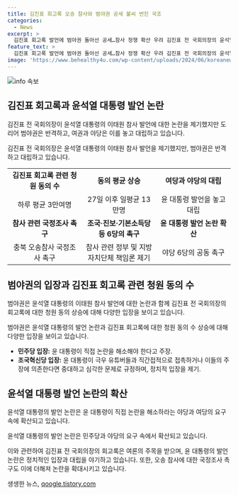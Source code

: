 ```yaml
---
title: 김진표 회고록 오송 참사와 범야권 공세 불씨 번진 국조
categories:
  - News
excerpt: >
  김진표 회고록 발언에 범야권 돌아선 공세…참사 정쟁 확산 우려 김진표 전 국회의장의 윤석열 대통령 이태원 참사 발언에 대한 비판이 고조되고 있습니다. 민주당은 윤 대통령에게 직접 해명을 촉구하며, 조국혁신당은 김 전 의장과 윤 대통령이 양자대질을 하라고 거듭 촉구했습니다. 이에 범야권 6개 정당은 오송지하차도 참사 국정조사를 촉구하고 있으며, 김 전 의장의 회고록과 함께 극우 유튜브 의혹에 대한 논란이 확산되고 있는 가운데 대통령의 해명이 요구되고 있습니다.
feature_text: >
  김진표 회고록 발언에 범야권 돌아선 공세…참사 정쟁 확산 우려 김진표 전 국회의장의 윤석열 대통령 이태원 참사 발언에 대한 비판이 고조되고 있습니다. 민주당은 윤 대통령에게 직접 해명을 촉구하며, 조국혁신당은 김 전 의장과 윤 대통령이 양자대질을 하라고 거듭 촉구했습니다. 이에 범야권 6개 정당은 오송지하차도 참사 국정조사를 촉구하고 있으며, 김 전 의장의 회고록과 함께 극우 유튜브 의혹에 대한 논란이 확산되고 있는 가운데 대통령의 해명이 요구되고 있습니다.
image: 'https://www.behealthy4u.com/wp-content/uploads/2024/06/koreanews.jpg'
---
```


<p><img src="https://www.behealthy4u.com/wp-content/uploads/2024/06/koreanews.jpg" alt="info 속보" /></p>

<h2 data-ke-size="size26">김진표 회고록과 윤석열 대통령 발언 논란</h2>

<p>김진표 전 국회의장이 윤석열 대통령의 이태원 참사 발언에 대한 논란을 제기했지만 도리어 범야권은 반격하고, 여권과 야당은 이를 놓고 대립하고 있습니다.</p>

<p data-ke-size="size16">김진표 전 국회의장은 윤석열 대통령의 이태원 참사 발언을 제기했지만, 범야권은 반격하고 대립하고 있습니다.</p>

<table>
  <colgroup>
    <col width="33.333332%" />
    <col width="33.333332%" />
    <col width="33.333332%" />
  </colgroup>
  <tbody>
    <tr>
        <td style="text-align: center; height: 17px;"><b>김진표 회고록 관련 청원 동의 수</b></td>
        <td style="text-align: center; height: 17px;"><b>동의 평균 상승</b></td>
        <td style="text-align: center; height: 17px;"><b>여당과 야당의 대립</b></td>
    </tr>
    <tr>
        <td style="text-align: center; height: 17px;">하루 평균 3만여명</td>
        <td style="text-align: center; height: 17px;">27일 이후 일평균 13만명</td>
        <td style="text-align: center; height: 17px;">윤 대통령 발언을 놓고 대립</td>
    </tr>
    <tr>
        <td style="text-align: center; height: 17px;"><b>참사 관련 국정조사 촉구</b></td>
        <td style="text-align: center; height: 17px;"><b>조국·진보·기본소득당 등 6당의 촉구</b></td>
        <td style="text-align: center; height: 17px;"><b>윤 대통령 발언 논란 확산</b></td>
    </tr>
    <tr>
        <td style="text-align: center; height: 17px;">충북 오송참사 국정조사 촉구</td>
        <td style="text-align: center; height: 17px;">참사 관련 정부 및 지방자치단체 책임론 제기</td>
        <td style="text-align: center; height: 17px;">야당 6당의 공동 촉구</td>
    </tr>
  </tbody>
</table>

<h2 data-ke-size="size26">범야권의 입장과 김진표 회고록 관련 청원 동의 수</h2>

<p>범야권은 윤석열 대통령의 이태원 참사 발언에 대한 논란과 함께 김진표 전 국회의장의 회고록에 대한 청원 동의 상승에 대해 다양한 입장을 보이고 있습니다.</p>

<p data-ke-size="size16">범야권은 윤석열 대통령의 발언 논란과 김진표 회고록에 대한 청원 동의 수 상승에 대해 다양한 입장을 보이고 있습니다.</p>

<ul>
    <li><b>민주당 입장:</b> 윤 대통령이 직접 논란을 해소해야 한다고 주장.</li>
    <li><b>조국혁신당 입장:</b> 윤 대통령이 극우 유튜버들과 직간접적으로 접촉하거나 이들의 주장에 의존한다면 중대하고 심각한 문제로 규정하며, 정치적 입장을 제기.</li>
</ul>

<h2 data-ke-size="size26">윤석열 대통령 발언 논란의 확산</h2>

<p>윤석열 대통령의 발언 논란은 윤 대통령이 직접 논란을 해소하라는 야당과 여당의 요구 속에 확산되고 있습니다.</p>

<p data-ke-size="size16">윤석열 대통령의 발언 논란은 민주당과 야당의 요구 속에서 확산되고 있습니다.</p>

<p>이와 관련하여 김진표 전 국회의장의 회고록은 여론의 주목을 받으며, 윤 대통령의 발언 논란은 정치적인 입장과 대립을 야기하고 있습니다. 또한, 오송 참사에 대한 국정조사 촉구도 이에 더해져 논란을 확대시키고 있습니다.</p>
생생한 뉴스, <a href="https://qoogle.tistory.com" rel="dofollow">qoogle.tistory.com</a>


